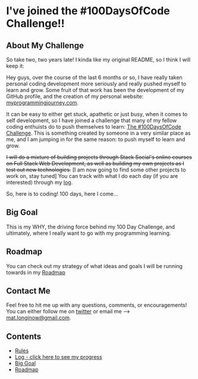 # I've joined the #100DaysOfCode Challenge!!

## About My Challenge

So take two, two years late! I kinda like my original README, so I think I will keep it:
 
Hey guys, over the course of the last 6 months or so, I have really taken personal coding development more seriously and really pushed myself to learn and grow. Some fruit of that work has been the development of my GitHub profile, and the creation of my personal website: [myprogrammingjourney.com](http://www.myprogrammingjourney.com).

It can be easy to either get stuck, apathetic or just busy, when it comes to self development, so I have joined a challenge that many of my fellow coding enthuists do to push themselves to learn: [The #100DaysOfCode Challenge](http://100daysofcode.com/). This is something created by someone in a very similar place as me, and I am jumping in for the same reason: to push myself to learn and grow.

~~I will do a mixture of building projects through Stack Social's online courses on Full Stack Web Development, as well as building my own projects as I test out new technologies.~~ [I am now going to find some other projects to work on, stay tuned] You can track with what I do each day (if you are interested) through my [log](log.md).

So, here is to coding! 100 days, here I come...

## Big Goal
This is my WHY, the driving force behind my 100 Day Challenge, and ultimately, where I really want to go with my programming learning.

## Roadmap
You can check out my strategy of what ideas and goals I will be running towards in my [Roadmap](roadmap.md)

## Contact Me

Feel free to hit me up with any questions, comments, or encouragements! You can either follow me on [twitter](http://twitter.com/sincerelymat) or email me --> mat.longinow@gmail.com.

## Contents
* [Rules](rules.md)
* [Log - click here to see my progress](log.md)
* [Big Goal](big-goal.md)
* [Roadmap](roadmap.md)
